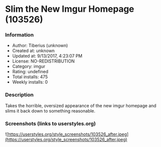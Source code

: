 # Slim the New Imgur Homepage (103526)

### Information
- Author: Tiberius (unknown)
- Created at: unknown
- Updated at: 9/13/2017, 4:23:07 PM
- License: NO-REDISTRIBUTION
- Category: imgur
- Rating: undefined
- Total installs: 475
- Weekly installs: 0


### Description
Takes the horrible, oversized appearance of the new imgur homepage and slims it back down to something reasonable.


### Screenshots (links to userstyles.org)
![https://userstyles.org/style_screenshots/103526_after.jpeg](https://userstyles.org/style_screenshots/103526_after.jpeg)


